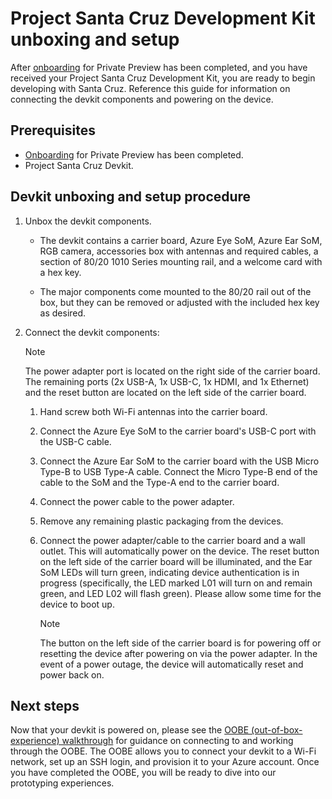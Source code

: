 # Project Santa Cruz Development Kit unboxing and setup

After [onboarding](https://github.com/microsoft/Project-Santa-Cruz-Private-Preview/blob/main/user-guides/getting_started/azure-subscription-onboarding.md) for Private Preview has been completed, and you have received your Project Santa Cruz Development Kit, you are ready to begin developing with Santa Cruz. Reference this guide for information on connecting the devkit components and powering on the device.

## Prerequisites

- [Onboarding](https://github.com/microsoft/Project-Santa-Cruz-Private-Preview/blob/main/user-guides/getting_started/azure-subscription-onboarding.md) for Private Preview has been completed.
- Project Santa Cruz Devkit.

## Devkit unboxing and setup procedure

1. Unbox the devkit components.

    - The devkit contains a carrier board, Azure Eye SoM, Azure Ear SoM, RGB camera, accessories box with antennas and required cables, a section of 80/20 1010 Series mounting rail, and a welcome card with a hex key.

    - The major components come mounted to the 80/20 rail out of the box, but they can be removed or adjusted with the included hex key as desired.

1. Connect the devkit components:

    > [!NOTE]
    > The power adapter port is located on the right side of the carrier board. The remaining ports (2x USB-A, 1x USB-C, 1x HDMI, and 1x Ethernet) and the reset button are located on the left side of the carrier board.

    1. Hand screw both Wi-Fi antennas into the carrier board.

    1. Connect the Azure Eye SoM to the carrier board's USB-C port with the USB-C cable.

    1. Connect the Azure Ear SoM to the carrier board with the USB Micro Type-B to USB Type-A cable. Connect the Micro Type-B end of the cable to the SoM and the Type-A end to the carrier board.

    1. Connect the power cable to the power adapter.

    1. Remove any remaining plastic packaging from the devices.

    1. Connect the power adapter/cable to the carrier board and a wall outlet. This will automatically power on the device. The reset button on the left side of the carrier board will be illuminated, and the Ear SoM LEDs will turn green, indicating device authentication is in progress (specifically, the LED marked L01 will turn on and remain green, and LED L02 will flash green). Please allow some time for the device to boot up.

        > [!NOTE]
        > The button on the left side of the carrier board is for powering off or resetting the device after powering on via the power adapter. In the event of a power outage, the device will automatically reset and power back on.

## Next steps

Now that your devkit is powered on, please see the [OOBE (out-of-box-experience) walkthrough](https://github.com/microsoft/Project-Santa-Cruz-Private-Preview/blob/main/user-guides/getting_started/oobe.md) for guidance on connecting to and working through the OOBE. The OOBE allows you to connect your devkit to a Wi-Fi network, set up an SSH login, and provision it to your Azure account. Once you have completed the OOBE, you will be ready to dive into our prototyping experiences.

